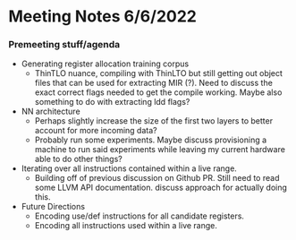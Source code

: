 # Meeting Notes 6/6/2022
### Premeeting stuff/agenda
- Generating register allocation training corpus
  - ThinTLO nuance, compiling with ThinLTO but still
  getting out object files that can be used for
  extracting MIR (?). Need to discuss the exact correct
  flags needed to get the compile working. Maybe
  also something to do with extracting ldd flags?
- NN architecture
  - Perhaps slightly increase the size of the first
  two layers to better account for more incoming data?
  - Probably run some experiments. Maybe discuss 
  provisioning a machine to run said experiments 
  while leaving my current hardware able to do
  other things?
- Iterating over all instructions contained within
a live range.
  - Building off of previous discussion on Github PR.
  Still need to read some LLVM API documentation. discuss
  approach for actually doing this.
- Future Directions
  - Encoding use/def instructions for all candidate
  registers.
  - Encoding all instructions used within a live range.